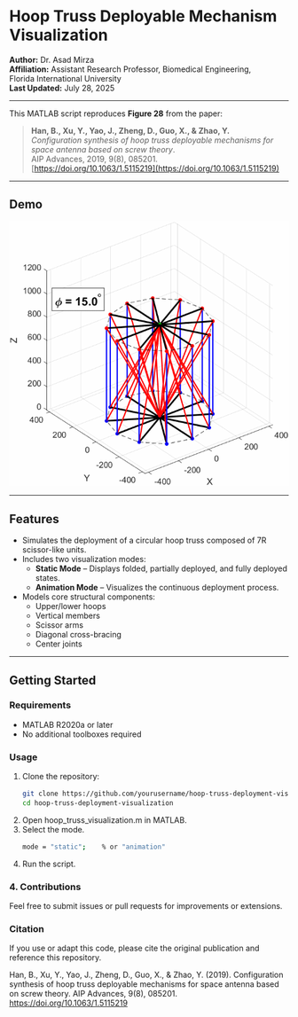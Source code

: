 # Hoop Truss Deployable Mechanism Visualization

**Author:** Dr. Asad Mirza  
**Affiliation:** Assistant Research Professor, Biomedical Engineering,  
Florida International University  
**Last Updated:** July 28, 2025

---

This MATLAB script reproduces **Figure 28** from the paper:

> **Han, B., Xu, Y., Yao, J., Zheng, D., Guo, X., & Zhao, Y.**  
> *Configuration synthesis of hoop truss deployable mechanisms for space antenna based on screw theory*.  
> AIP Advances, 2019, 9(8), 085201.  
> [https://doi.org/10.1063/1.5115219](https://doi.org/10.1063/1.5115219)

---

## Demo

![Demo GIF](docs/AnimatedTruss.gif)

---

## Features

- Simulates the deployment of a circular hoop truss composed of 7R scissor-like units.
- Includes two visualization modes:
  - **Static Mode** – Displays folded, partially deployed, and fully deployed states.
  - **Animation Mode** – Visualizes the continuous deployment process.
- Models core structural components:
  - Upper/lower hoops
  - Vertical members
  - Scissor arms
  - Diagonal cross-bracing
  - Center joints

---

## Getting Started

### Requirements
- MATLAB R2020a or later
- No additional toolboxes required

### Usage

1. Clone the repository:
   ```bash
   git clone https://github.com/yourusername/hoop-truss-deployment-visualization.git
   cd hoop-truss-deployment-visualization
2. Open hoop_truss_visualization.m in MATLAB.
3. Select the mode.
    ```bash
    mode = "static";    % or "animation"
3. Run the script.

### 4. Contributions

Feel free to submit issues or pull requests for improvements or extensions.

### Citation

If you use or adapt this code, please cite the original publication and reference this repository.

Han, B., Xu, Y., Yao, J., Zheng, D., Guo, X., & Zhao, Y. (2019).
Configuration synthesis of hoop truss deployable mechanisms for space antenna based on screw theory.
AIP Advances, 9(8), 085201.
https://doi.org/10.1063/1.5115219
